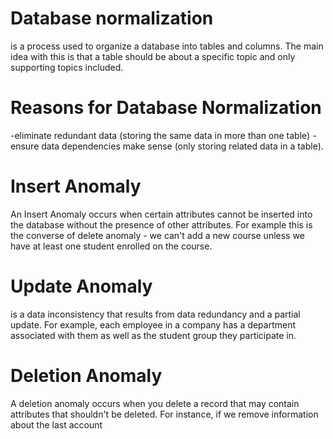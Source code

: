 #  Database normalization
 
 is a process used to organize a database into tables and columns.  The main idea with this is that a table should be about a specific topic and only supporting topics included.

# Reasons for Database Normalization
-eliminate redundant data (storing the same data in more than one table) 
-ensure data dependencies make sense (only storing related data in a table).

# Insert Anomaly
An Insert Anomaly occurs when certain attributes cannot be inserted into the database without the presence of other attributes. For example this is the converse of delete anomaly - we can't add a new course unless we have at least one student enrolled on the course.

# Update Anomaly
 is a data inconsistency that results from data redundancy and a partial update. For example, each employee in a company has a department associated with them as well as the student group they participate in.


 # Deletion Anomaly
  A deletion anomaly occurs when you delete a record that may contain attributes that shouldn't be deleted. For instance, if we remove information about the last account
